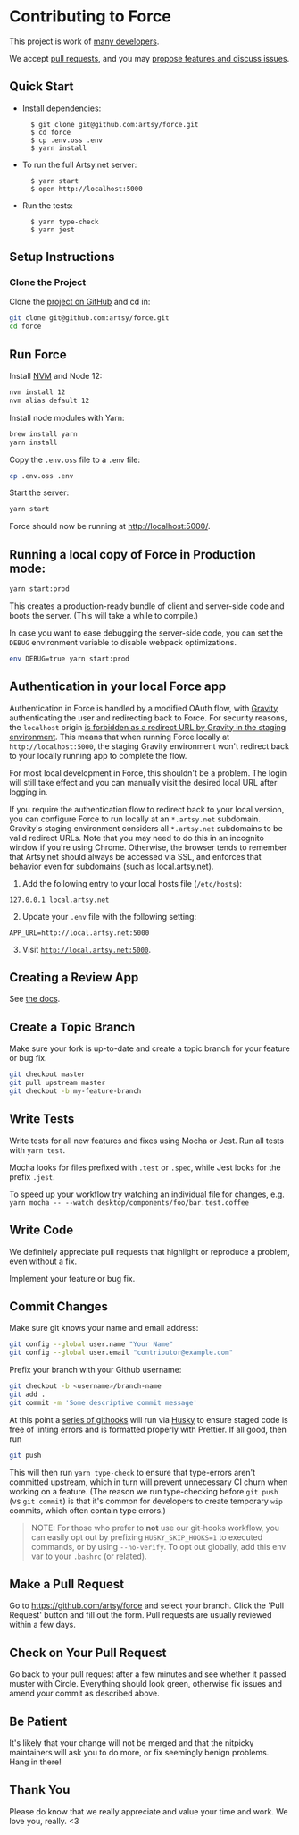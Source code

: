# Contributing to Force

This project is work of [many developers](https://github.com/artsy/force/graphs/contributors).

We accept [pull requests](https://github.com/artsy/force/pulls), and you may [propose features and discuss issues](https://github.com/artsy/force/issues).

## Quick Start

- Install dependencies:

        $ git clone git@github.com:artsy/force.git
        $ cd force
        $ cp .env.oss .env
        $ yarn install

- To run the full Artsy.net server:

        $ yarn start
        $ open http://localhost:5000

- Run the tests:

        $ yarn type-check
        $ yarn jest

## Setup Instructions

### Clone the Project

Clone the [project on GitHub](https://github.com/artsy/force) and cd in:

```sh
git clone git@github.com:artsy/force.git
cd force
```

## Run Force

Install [NVM](https://github.com/creationix/nvm) and Node 12:

```sh
nvm install 12
nvm alias default 12
```

Install node modules with Yarn:

```sh
brew install yarn
yarn install
```

Copy the `.env.oss` file to a `.env` file:

```sh
cp .env.oss .env
```

Start the server:

```sh
yarn start
```

Force should now be running at [http://localhost:5000/](http://localhost:5000/).

## Running a local copy of Force in Production mode:

```sh
yarn start:prod
```

This creates a production-ready bundle of client and server-side code and boots the server. (This will take a while to compile.)

In case you want to ease debugging the server-side code, you can set the `DEBUG`
environment variable to disable webpack optimizations.

```sh
env DEBUG=true yarn start:prod
```

## Authentication in your local Force app

Authentication in Force is handled by a modified OAuth flow, with [Gravity](https://github.com/artsy/gravity) authenticating the user and redirecting back to Force. For security reasons, the `localhost` origin [is forbidden as a redirect URL by Gravity in the staging environment](https://github.com/artsy/gravity/blob/543373d7d4413f5c8b1c8f84f73b2a592c00cba2/app/models/util/url_validation.rb#L23). This means that when running Force locally at `http://localhost:5000`, the staging Gravity environment won't redirect back to your locally running app to complete the flow.

For most local development in Force, this shouldn't be a problem. The login will still take effect and you can manually visit the desired local URL after logging in.

If you require the authentication flow to redirect back to your local version, you can configure Force to run locally at an `*.artsy.net` subdomain. Gravity's staging environment considers all `*.artsy.net` subdomains to be valid redirect URLs. Note that you may need to do this in
an incognito window if you're using Chrome. Otherwise, the browser tends
to remember that Artsy.net should always be accessed via SSL, and enforces
that behavior even for subdomains (such as local.artsy.net).

1. Add the following entry to your local hosts file (`/etc/hosts`):

```
127.0.0.1 local.artsy.net
```

2. Update your `.env` file with the following setting:

```
APP_URL=http://local.artsy.net:5000
```

3. Visit [`http://local.artsy.net:5000`](http://local.artsy.net:5000).

## Creating a Review App

See [the docs](docs/creating_review_app.md).

## Create a Topic Branch

Make sure your fork is up-to-date and create a topic branch for your feature or bug fix.

```sh
git checkout master
git pull upstream master
git checkout -b my-feature-branch
```

## Write Tests

Write tests for all new features and fixes using Mocha or Jest. Run all tests with `yarn test`.

Mocha looks for files prefixed with `.test` or `.spec`, while Jest looks for the prefix `.jest`.

To speed up your workflow try watching an individual file for changes, e.g. `yarn mocha -- --watch desktop/components/foo/bar.test.coffee`

## Write Code

We definitely appreciate pull requests that highlight or reproduce a problem, even without a fix.

Implement your feature or bug fix.

## Commit Changes

Make sure git knows your name and email address:

```sh
git config --global user.name "Your Name"
git config --global user.email "contributor@example.com"
```

Prefix your branch with your Github username:

```sh
git checkout -b <username>/branch-name
git add .
git commit -m 'Some descriptive commit message'
```

At this point a [series of githooks](https://github.com/artsy/force/blob/f549353687203e0bd0abfe5239a8509d66e53fb2/package.json#L375-L381) will run via [Husky](https://github.com/typicode/husky) to ensure staged code is free of linting errors and is formatted properly with Prettier. If all good, then run

```sh
git push
```

This will then run `yarn type-check` to ensure that type-errors aren't committed upstream, which in turn will prevent unnecessary CI churn when working on a feature. (The reason we run type-checking before `git push` (vs `git commit`) is that it's common for developers to create temporary `wip` commits, which often contain type errors.)

> NOTE: For those who prefer to **not** use our git-hooks workflow, you can easily opt out by prefixing `HUSKY_SKIP_HOOKS=1` to executed commands, or by using `--no-verify`. To opt out globally, add this env var to your `.bashrc` (or related).

## Make a Pull Request

Go to https://github.com/artsy/force and select your branch.
Click the 'Pull Request' button and fill out the form. Pull requests are usually reviewed within a few days.

## Check on Your Pull Request

Go back to your pull request after a few minutes and see whether it passed muster with Circle. Everything should look green, otherwise fix issues and amend your commit as described above.

## Be Patient

It's likely that your change will not be merged and that the nitpicky maintainers will ask you to do more, or fix seemingly benign problems. Hang in there!

## Thank You

Please do know that we really appreciate and value your time and work. We love you, really. <3
